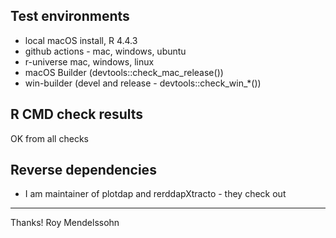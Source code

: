 ## Test environments

* local macOS install, R 4.4.3
* github actions - mac,  windows,  ubuntu
* r-universe mac,  windows,  linux
* macOS Builder (devtools::check_mac_release())
* win-builder (devel and release - devtools::check_win_*())

## R CMD check results

OK from all checks

## Reverse dependencies

* I am maintainer of plotdap and rerddapXtracto - they check out

---


Thanks! 
Roy Mendelssohn
